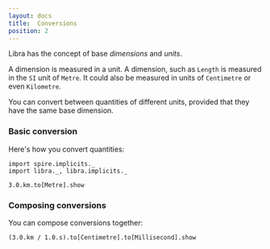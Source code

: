 ```yaml
---
layout: docs
title:  Conversions
position: 2
---
```


Libra has the concept of base *dimensions* and *units*.

A dimension is measured in a unit.
A dimension, such as `Length` is measured in the `SI` unit of `Metre`.  It could also be measured in units of `Centimetre` or even `Kilometre`.

You can convert between quantities of different units, provided that they have the same base dimension.

### Basic conversion
Here's how you convert quantities:

```tut
import spire.implicits._
import libra._, libra.implicits._

3.0.km.to[Metre].show
```

### Composing conversions

You can compose conversions together:

```tut:book
(3.0.km / 1.0.s).to[Centimetre].to[Millisecond].show
```
